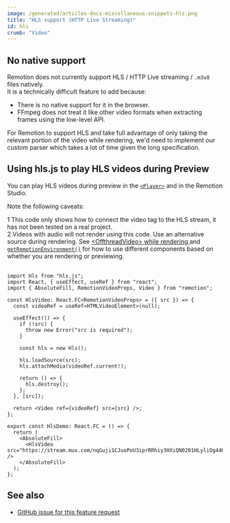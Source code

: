 ```yaml
---
image: /generated/articles-docs-miscellaneous-snippets-hls.png
title: "HLS support (HTTP Live Streaming)"
id: hls
crumb: "Video"
---
```


## No native support

Remotion does not currently support HLS / HTTP Live streaming / `.m3u8` files natively.  
It is a technically difficult feature to add because:

- There is no native support for it in the browser.
- FFmpeg does not treat it like other video formats when extracting frames using the low-level API.

For Remotion to support HLS and take full advantage of only taking the relevant portion of the video while rendering, we'd need to implement our custom parser which takes a lot of time given the long specification.

## Using hls.js to play HLS videos during Preview

You can play HLS videos during preview in the [`<Player>`](/docs/player) and in the Remotion Studio.

Note the following caveats:

<Step>1</Step> This code only shows how to connect the video tag to the HLS stream, it has not been tested on a real project. <br/>
<Step>2</Step> Videos with audio will not render using this code. Use an alternative source during rendering. See <a href="/docs/miscellaneous/snippets/offthread-video-while-rendering">&lt;OffthreadVideo&gt; while rendering
</a> and <a href="/docs/getremotionenvironment"><code>getRemotionEnvironment()</code></a> for how to use different components based on whether you are rendering or previewing.<br/><br/>

```tsx twoslash title="HlsDemo.tsx"
import Hls from "hls.js";
import React, { useEffect, useRef } from "react";
import { AbsoluteFill, RemotionVideoProps, Video } from "remotion";

const HlsVideo: React.FC<RemotionVideoProps> = ({ src }) => {
  const videoRef = useRef<HTMLVideoElement>(null);

  useEffect(() => {
    if (!src) {
      throw new Error("src is required");
    }

    const hls = new Hls();

    hls.loadSource(src);
    hls.attachMedia(videoRef.current!);

    return () => {
      hls.destroy();
    };
  }, [src]);

  return <Video ref={videoRef} src={src} />;
};

export const HlsDemo: React.FC = () => {
  return (
    <AbsoluteFill>
      <HlsVideo src="https://stream.mux.com/nqGuji1CJuoPoU3iprRRhiy3HXiQN0201HLyliOg44HOU.m3u8" />
    </AbsoluteFill>
  );
};
```

## See also

- [GitHub issue for this feature request](https://github.com/remotion-dev/remotion/issues/2930)
